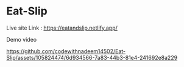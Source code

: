 # Eat-Slip

Live site Link : https://eatandslip.netlify.app/

Demo video 

https://github.com/codewithnadeem14502/Eat-Slip/assets/105824474/6d934566-7a83-44b3-81e4-241692e8a229

